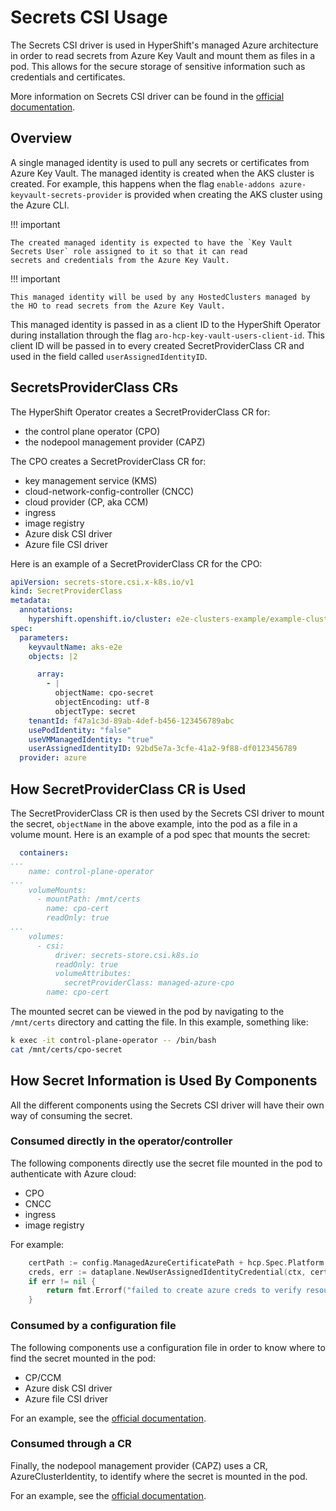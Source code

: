 # Secrets CSI Usage
The Secrets CSI driver is used in HyperShift's managed Azure architecture in order to read secrets from Azure Key Vault 
and mount them as files in a pod. This allows for the secure storage of sensitive information such as credentials and 
certificates.

More information on Secrets CSI driver can be found in the [official documentation](https://secrets-store-csi-driver.sigs.k8s.io/).

## Overview
A single managed identity is used to pull any secrets or certificates from Azure Key Vault. The managed identity is 
created when the AKS cluster is created. For example, this happens when the flag 
`enable-addons azure-keyvault-secrets-provider` is provided when creating the AKS cluster using the Azure CLI. 

!!! important

    The created managed identity is expected to have the `Key Vault Secrets User` role assigned to it so that it can read 
    secrets and credentials from the Azure Key Vault.

!!! important

    This managed identity will be used by any HostedClusters managed by the HO to read secrets from the Azure Key Vault.

This managed identity is passed in as a client ID to the HyperShift Operator during installation through the flag 
`aro-hcp-key-vault-users-client-id`. This client ID will be passed in to every created SecretProviderClass CR and used 
in the field called `userAssignedIdentityID`.

## SecretsProviderClass CRs
The HyperShift Operator creates a SecretProviderClass CR for:

- the control plane operator (CPO)
- the nodepool management provider (CAPZ)

The CPO creates a SecretProviderClass CR for:

- key management service (KMS)
- cloud-network-config-controller (CNCC)
- cloud provider (CP, aka CCM)
- ingress
- image registry
- Azure disk CSI driver
- Azure file CSI driver

Here is an example of a SecretProviderClass CR for the CPO:

```yaml
apiVersion: secrets-store.csi.x-k8s.io/v1
kind: SecretProviderClass
metadata:
  annotations:
    hypershift.openshift.io/cluster: e2e-clusters-example/example-cluster
spec:
  parameters:
    keyvaultName: aks-e2e
    objects: |2

      array:
        - |
          objectName: cpo-secret
          objectEncoding: utf-8
          objectType: secret
    tenantId: f47a1c3d-89ab-4def-b456-123456789abc
    usePodIdentity: "false"
    useVMManagedIdentity: "true"
    userAssignedIdentityID: 92bd5e7a-3cfe-41a2-9f88-df0123456789
  provider: azure
```

## How SecretProviderClass CR is Used
The SecretProviderClass CR is then used by the Secrets CSI driver to mount the secret, `objectName` in the above 
example, into the pod as a file in a volume mount. Here is an example of a pod spec that mounts the secret:

```yaml
  containers:
...
    name: control-plane-operator
...
    volumeMounts:
      - mountPath: /mnt/certs
        name: cpo-cert
        readOnly: true
...
    volumes:
      - csi:
          driver: secrets-store.csi.k8s.io
          readOnly: true
          volumeAttributes:
            secretProviderClass: managed-azure-cpo
        name: cpo-cert
```

The mounted secret can be viewed in the pod by navigating to the `/mnt/certs` directory and catting the file. In this 
example, something like:

```bash
k exec -it control-plane-operator -- /bin/bash
cat /mnt/certs/cpo-secret
```

## How Secret Information is Used By Components
All the different components using the Secrets CSI driver will have their own way of consuming the secret.

### Consumed directly in the operator/controller
The following components directly use the secret file mounted in the pod to authenticate with Azure cloud:

- CPO
- CNCC
- ingress
- image registry

For example:
```go
	certPath := config.ManagedAzureCertificatePath + hcp.Spec.Platform.Azure.ManagedIdentities.ControlPlane.ControlPlaneOperator.CredentialsSecretName
	creds, err := dataplane.NewUserAssignedIdentityCredential(ctx, certPath, dataplane.WithClientOpts(azcore.ClientOptions{Cloud: cloud.AzurePublic}))
	if err != nil {
		return fmt.Errorf("failed to create azure creds to verify resource group locations: %v", err)
	}
```

### Consumed by a configuration file
The following components use a configuration file in order to know where to find the secret mounted in the pod:

- CP/CCM
- Azure disk CSI driver
- Azure file CSI driver

For an example, see the [official documentation](https://cloud-provider-azure.sigs.k8s.io/install/configs/).

### Consumed through a CR
Finally, the nodepool management provider (CAPZ) uses a CR, AzureClusterIdentity, to identify where the secret is 
mounted in the pod.

For an example, see the [official documentation](https://capz.sigs.k8s.io/topics/identities).

